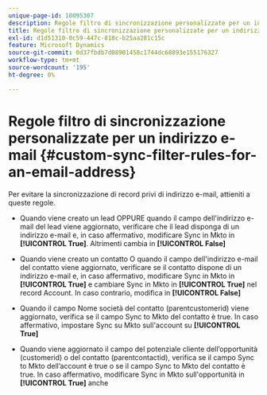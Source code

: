 ```yaml
---
unique-page-id: 10095307
description: Regole filtro di sincronizzazione personalizzate per un indirizzo e-mail - Documentazione di Marketo - Documentazione del prodotto
title: Regole filtro di sincronizzazione personalizzate per un indirizzo e-mail
exl-id: d1d51310-0c59-447c-818c-b25aa281c15c
feature: Microsoft Dynamics
source-git-commit: 0d37fbdb7d08901458c1744dc68893e155176327
workflow-type: tm+mt
source-wordcount: '195'
ht-degree: 0%

---
```


# Regole filtro di sincronizzazione personalizzate per un indirizzo e-mail {#custom-sync-filter-rules-for-an-email-address}

Per evitare la sincronizzazione di record privi di indirizzo e-mail, attieniti a queste regole.

* Quando viene creato un lead OPPURE quando il campo dell&#39;indirizzo e-mail del lead viene aggiornato, verificare che il lead disponga di un indirizzo e-mail e, in caso affermativo, modificare Sync in Mkto in **[!UICONTROL True]**. Altrimenti cambia in **[!UICONTROL False]**

* Quando viene creato un contatto O quando il campo dell&#39;indirizzo e-mail del contatto viene aggiornato, verificare se il contatto dispone di un indirizzo e-mail e, in caso affermativo, modificare Sync in Mkto in **[!UICONTROL True]** e cambiare Sync in Mkto in **[!UICONTROL True]** nel record Account. In caso contrario, modifica in **[!UICONTROL False]**

* Quando il campo Nome società del contatto (parentcustomerid) viene aggiornato, verifica se il campo Sync to Mkto del contatto è true. In caso affermativo, impostare Sync su Mkto sull&#39;account su **[!UICONTROL True]**
* Quando viene aggiornato il campo del potenziale cliente dell’opportunità (customerid) o del contatto (parentcontactid), verifica se il campo Sync to Mkto dell’account è true o se il campo Sync to Mkto del contatto è true. In caso affermativo, modificare Sync in Mkto sull&#39;opportunità in **[!UICONTROL True]** anche
